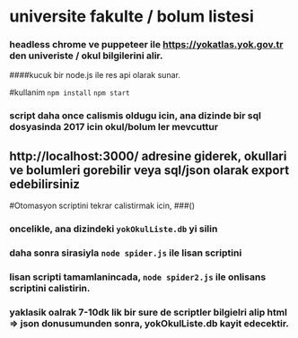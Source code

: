 # universite fakulte / bolum listesi 
### headless chrome ve puppeteer ile https://yokatlas.yok.gov.tr den univeriste / okul bilgilerini alir.
####kucuk bir node.js ile res api olarak sunar.

#kullanim 
`npm install`
`npm start`

### script daha once calismis oldugu icin, ana dizinde bir sql dosyasinda 2017 icin okul/bolum ler mevcuttur

## http://localhost:3000/ adresine giderek, okullari ve bolumleri gorebilir veya sql/json olarak export edebilirsiniz

#Otomasyon scriptini tekrar calistirmak icin,
###()

### oncelikle, ana dizindeki `yokOkulListe.db` yi silin
### daha sonra sirasiyla `node spider.js` ile lisan scriptini
### lisan scripti tamamlanincada, `node spider2.js` ile onlisans scriptini calistirin.

### yaklasik oalrak 7-10dk lik bir sure de scriptler bilgielri alip html => json donusumunden sonra, yokOkulListe.db kayit edecektir. 


